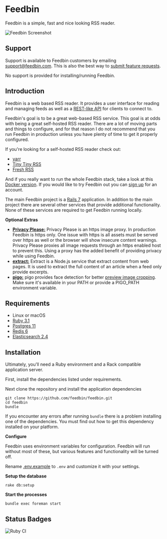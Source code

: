 Feedbin
=======

Feedbin is a simple, fast and nice looking RSS reader.

![Feedbin Screenshot](https://user-images.githubusercontent.com/133809/192301669-ffc7f86e-ad0a-434d-9b76-219f41b62f4b.png)

Support
-------

Support is available to Feedbin customers by emailing [support@feedbin.com](mailto:support@feedbin.com). This is also the best way to [submit feature requests](https://feedbin.com/help/making-a-feature-request/).

No support is provided for installing/running Feedbin.

Introduction
------------

Feedbin is a web based RSS reader. It provides a user interface for reading and managing feeds as well as a [REST-like API](https://github.com/feedbin/feedbin-api) for clients to connect to.

Feedbin's goal is to be a great web-based RSS service. This goal is at odds with being a great self-hosted RSS reader. There are a lot of moving parts and things to configure, and for that reason I do not recommend that you run Feedbin in production unless you have plenty of time to get it properly configured.

If you're looking for a self-hosted RSS reader check out:

- [yarr](https://github.com/nkanaev/yarr)
- [Tiny Tiny RSS](https://tt-rss.org)
- [Fresh RSS](https://freshrss.org)

And if you really want to run the whole Feedbin stack, take a look at this [Docker version](https://github.com/angristan/feedbin-docker). If you would like to try Feedbin out you can [sign up](https://feedbin.com/) for an account.

The main Feedbin project is a [Rails 7](https://rubyonrails.org/) application. In addition to the main project there are several other services that provide additional functionality. None of these services are required to get Feedbin running locally.

**Optional Extras**

 - [**Privacy Please:**](https://github.com/feedbin/privacy-please)
   Privacy Please is an https image proxy. In production Feedbin is https only. One issue with https is all assets must be served over https as well or the browser will show insecure content warnings. Privacy Please proxies all image requests through an https enabled host to prevent this. Using a proxy has the added benefit of providing privacy while using Feedbin.
 - [**extract:**](https://github.com/feedbin/extract)
   Extract is a Node.js service that extract content from web pages. It is used to extract the full content of an article when a feed only provide excerpts.
 - [**pigo:**](https://github.com/esimov/pigo/releases)
   pigo provides face detection for better [preview image cropping](https://feedbin.com/blog/2015/10/22/image-previews/). Make sure it's available in your PATH or provide a PIGO_PATH environment variable.

Requirements
------------

 - Linux or macOS
 - [Ruby 3.1](http://www.ruby-lang.org/en/)
 - [Postgres 11](http://www.postgresql.org/)
 - [Redis 6](http://redis.io/)
 - [Elasticsearch 2.4](https://www.elastic.co/downloads/past-releases/#elasticsearch)

Installation
-------------
Ultimately, you'll need a Ruby environment and a Rack compatible application server.

First, install the dependencies listed under requirements.

Next clone the repository and install the application dependencies

    git clone https://github.com/feedbin/feedbin.git
    cd feedbin
    bundle

If you encounter any errors after running `bundle` there is a problem installing one of the dependencies. You must find out how to get this dependency installed on your platform.

**Configure**

Feedbin uses environment variables for configuration. Feedbin will run without most of these, but various features and functionality will be turned off.

Rename [.env.example](.env.example) to `.env` and customize it with your settings.

**Setup the database**

    rake db:setup

**Start the processes**

    bundle exec foreman start


Status Badges
-------------
![Ruby CI](https://github.com/feedbin/feedbin/workflows/Ruby%20CI/badge.svg)
